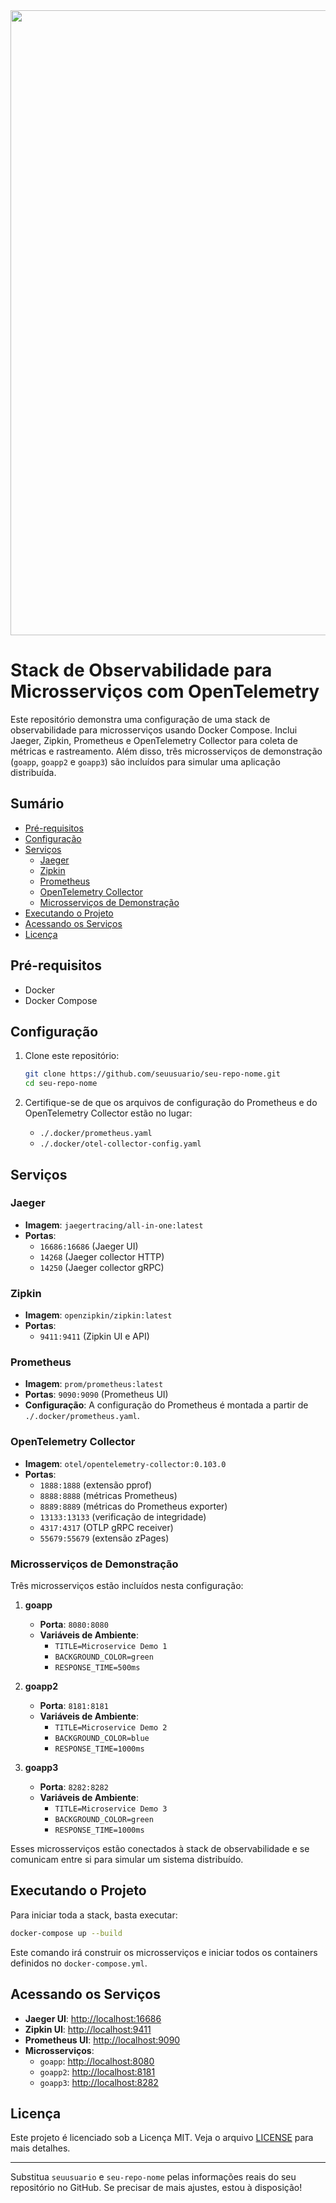 <img src="https://drive.google.com/uc?export=view&id=" width="1000">


# Stack de Observabilidade para Microsserviços com OpenTelemetry

Este repositório demonstra uma configuração de uma stack de observabilidade para microsserviços usando Docker Compose. Inclui Jaeger, Zipkin, Prometheus e OpenTelemetry Collector para coleta de métricas e rastreamento. Além disso, três microsserviços de demonstração (`goapp`, `goapp2` e `goapp3`) são incluídos para simular uma aplicação distribuída.

## Sumário

- [Pré-requisitos](#pré-requisitos)
- [Configuração](#configuração)
- [Serviços](#serviços)
  - [Jaeger](#jaeger)
  - [Zipkin](#zipkin)
  - [Prometheus](#prometheus)
  - [OpenTelemetry Collector](#opentelemetry-collector)
  - [Microsserviços de Demonstração](#microsserviços-de-demonstração)
- [Executando o Projeto](#executando-o-projeto)
- [Acessando os Serviços](#acessando-os-serviços)
- [Licença](#licença)

## Pré-requisitos

- Docker
- Docker Compose

## Configuração

1. Clone este repositório:

   ```bash
   git clone https://github.com/seuusuario/seu-repo-nome.git
   cd seu-repo-nome
   ```

2. Certifique-se de que os arquivos de configuração do Prometheus e do OpenTelemetry Collector estão no lugar:

   - `./.docker/prometheus.yaml`
   - `./.docker/otel-collector-config.yaml`

## Serviços

### Jaeger

- **Imagem**: `jaegertracing/all-in-one:latest`
- **Portas**: 
  - `16686:16686` (Jaeger UI)
  - `14268` (Jaeger collector HTTP)
  - `14250` (Jaeger collector gRPC)

### Zipkin

- **Imagem**: `openzipkin/zipkin:latest`
- **Portas**:
  - `9411:9411` (Zipkin UI e API)

### Prometheus

- **Imagem**: `prom/prometheus:latest`
- **Portas**: `9090:9090` (Prometheus UI)
- **Configuração**: A configuração do Prometheus é montada a partir de `./.docker/prometheus.yaml`.

### OpenTelemetry Collector

- **Imagem**: `otel/opentelemetry-collector:0.103.0`
- **Portas**:
  - `1888:1888` (extensão pprof)
  - `8888:8888` (métricas Prometheus)
  - `8889:8889` (métricas do Prometheus exporter)
  - `13133:13133` (verificação de integridade)
  - `4317:4317` (OTLP gRPC receiver)
  - `55679:55679` (extensão zPages)

### Microsserviços de Demonstração

Três microsserviços estão incluídos nesta configuração:

1. **goapp**
   - **Porta**: `8080:8080`
   - **Variáveis de Ambiente**: 
     - `TITLE=Microservice Demo 1`
     - `BACKGROUND_COLOR=green`
     - `RESPONSE_TIME=500ms`

2. **goapp2**
   - **Porta**: `8181:8181`
   - **Variáveis de Ambiente**:
     - `TITLE=Microservice Demo 2`
     - `BACKGROUND_COLOR=blue`
     - `RESPONSE_TIME=1000ms`

3. **goapp3**
   - **Porta**: `8282:8282`
   - **Variáveis de Ambiente**:
     - `TITLE=Microservice Demo 3`
     - `BACKGROUND_COLOR=green`
     - `RESPONSE_TIME=1000ms`

Esses microsserviços estão conectados à stack de observabilidade e se comunicam entre si para simular um sistema distribuído.

## Executando o Projeto

Para iniciar toda a stack, basta executar:

```bash
docker-compose up --build
```

Este comando irá construir os microsserviços e iniciar todos os containers definidos no `docker-compose.yml`.

## Acessando os Serviços

- **Jaeger UI**: [http://localhost:16686](http://localhost:16686)
- **Zipkin UI**: [http://localhost:9411](http://localhost:9411)
- **Prometheus UI**: [http://localhost:9090](http://localhost:9090)
- **Microsserviços**:
  - `goapp`: [http://localhost:8080](http://localhost:8080)
  - `goapp2`: [http://localhost:8181](http://localhost:8181)
  - `goapp3`: [http://localhost:8282](http://localhost:8282)

## Licença

Este projeto é licenciado sob a Licença MIT. Veja o arquivo [LICENSE](LICENSE) para mais detalhes.

---

Substitua `seuusuario` e `seu-repo-nome` pelas informações reais do seu repositório no GitHub. Se precisar de mais ajustes, estou à disposição!
